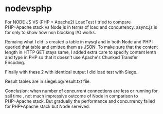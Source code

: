 # nodevsphp
For NODE JS VS (PHP + Apache2) LoadTest
I tried to compare PHP+Apache stack vs Node js in terms of load and concurrency.
async.js is for only to show how non blocking I/O works.

Remaing what I did is created a table in mysql and in both Node and PHP I queried that table and emitted them as JSON.
To make sure that the content length in HTTP GET stays same, I added extra care to specify content lenth and type in PHP so that it doesn't use Apache's Chunked Transfer Encoding.

Finally with these 2 with identical output I did load test with Siege.

Result tables are in siegeLog/result.txt file.

Conclusion: when number of concurrent connections are less or running for sall time , not much impressive outcome of Node in comparison to PHP+Apache stack.
But gradually the performance and concurrency failed for PHP+Apache stack but Node servived. 
